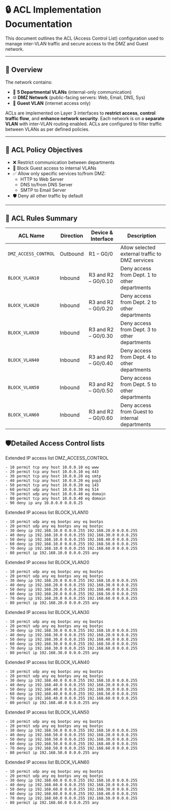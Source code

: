 # 🔒 ACL Implementation Documentation

This document outlines the ACL (Access Control List) configuration used to manage inter-VLAN traffic and secure access to the DMZ and Guest network.

---

## 📘 Overview

The network contains:

- 🏢 **5 Departmental VLANs** (internal-only communication)
- 🌐 **DMZ Network** (public-facing servers: Web, Email, DNS, Sys)
- 📱 **Guest VLAN** (internet access only)

ACLs are implemented on Layer 3 interfaces to **restrict access**, **control traffic flow**, and **enhance network security**.
Each network is on a **separate VLAN** with inter-VLAN routing enabled. ACLs are configured to filter traffic between VLANs as per defined policies.

---
## 🎯 ACL Policy Objectives

- ❌ Restrict communication between departments
- 🚫 Block Guest access to internal VLANs
- ✅ Allow only specific services to/from DMZ:
  - HTTP to Web Server
  - DNS to/from DNS Server
  - SMTP to Email Server
- 🛡️ Deny all other traffic by default

---

## 📄 ACL Rules Summary

| ACL Name             | Direction | Device & Interface  | Description                                       |
|----------------------|-----------|---------------------|---------------------------------------------------|
| `DMZ_ACCESS_CONTROL` | Outbound  | R1 – G0/0           | Allow selected external traffic to DMZ services   |
| `BLOCK_VLAN10`       | Inbound   | R3 and R2 – G0/0.10 | Deny access from Dept. 1 to other departments     |
| `BLOCK_VLAN20`       | Inbound   | R3 and R2 – G0/0.20 | Deny access from Dept. 2 to other departments     |
| `BLOCK_VLAN30`       | Inbound   | R3 and R2 – G0/0.30 | Deny access from Dept. 3 to other departments     |
| `BLOCK_VLAN40`       | Inbound   | R3 and R2 – G0/0.40 | Deny access from Dept. 4 to other departments     |
| `BLOCK_VLAN50`       | Inbound   | R3 and R2 – G0/0.50 | Deny access from Dept. 5 to other departments     |
| `BLOCK_VLAN60`       | Inbound   | R3 and R2 – G0/0.60 | Deny access from Guest to internal departments    |

## 🛡️Detailed Access Control lists
Extended IP access list DMZ_ACCESS_CONTROL

    - 10 permit tcp any host 10.0.0.10 eq www
    - 20 permit tcp any host 10.0.0.10 eq 443
    - 30 permit tcp any host 10.0.0.20 eq smtp
    - 40 permit tcp any host 10.0.0.20 eq pop3
    - 50 permit tcp any host 10.0.0.20 eq 143
    - 60 permit udp any host 10.0.0.30 eq 514
    - 70 permit udp any host 10.0.0.40 eq domain
    - 80 permit tcp any host 10.0.0.40 eq domain
    - 90 deny ip any 10.0.0.0 0.0.0.25
    
Extended IP access list BLOCK_VLAN10

    - 10 permit udp any eq bootpc any eq bootps
    - 20 permit udp any eq bootps any eq bootpc
    - 30 deny ip 192.168.10.0 0.0.0.255 192.168.20.0 0.0.0.255
    - 40 deny ip 192.168.10.0 0.0.0.255 192.168.30.0 0.0.0.255
    - 50 deny ip 192.168.10.0 0.0.0.255 192.168.40.0 0.0.0.255
    - 60 deny ip 192.168.10.0 0.0.0.255 192.168.50.0 0.0.0.255
    - 70 deny ip 192.168.10.0 0.0.0.255 192.168.60.0 0.0.0.255
    - 80 permit ip 192.168.10.0 0.0.0.255 any
    
Extended IP access list BLOCK_VLAN20

    - 10 permit udp any eq bootpc any eq bootps
    - 20 permit udp any eq bootps any eq bootpc
    - 30 deny ip 192.168.20.0 0.0.0.255 192.168.10.0 0.0.0.255
    - 40 deny ip 192.168.20.0 0.0.0.255 192.168.30.0 0.0.0.255
    - 50 deny ip 192.168.20.0 0.0.0.255 192.168.40.0 0.0.0.255
    - 60 deny ip 192.168.20.0 0.0.0.255 192.168.50.0 0.0.0.255
    - 70 deny ip 192.168.20.0 0.0.0.255 192.168.60.0 0.0.0.255
    - 80 permit ip 192.168.20.0 0.0.0.255 any
    
Extended IP access list BLOCK_VLAN30

    - 10 permit udp any eq bootpc any eq bootps
    - 20 permit udp any eq bootps any eq bootpc
    - 30 deny ip 192.168.30.0 0.0.0.255 192.168.10.0 0.0.0.255
    - 40 deny ip 192.168.30.0 0.0.0.255 192.168.20.0 0.0.0.255
    - 50 deny ip 192.168.30.0 0.0.0.255 192.168.40.0 0.0.0.255
    - 60 deny ip 192.168.30.0 0.0.0.255 192.168.50.0 0.0.0.255
    - 70 deny ip 192.168.30.0 0.0.0.255 192.168.60.0 0.0.0.255
    - 80 permit ip 192.168.30.0 0.0.0.255 any
    
Extended IP access list BLOCK_VLAN40

    - 10 permit udp any eq bootpc any eq bootps
    - 20 permit udp any eq bootps any eq bootpc
    - 30 deny ip 192.168.40.0 0.0.0.255 192.168.10.0 0.0.0.255
    - 40 deny ip 192.168.40.0 0.0.0.255 192.168.20.0 0.0.0.255
    - 50 deny ip 192.168.40.0 0.0.0.255 192.168.30.0 0.0.0.255
    - 60 deny ip 192.168.40.0 0.0.0.255 192.168.50.0 0.0.0.255
    - 70 deny ip 192.168.40.0 0.0.0.255 192.168.60.0 0.0.0.255
    - 80 permit ip 192.168.40.0 0.0.0.255 any
    
Extended IP access list BLOCK_VLAN50

    - 10 permit udp any eq bootpc any eq bootps
    - 20 permit udp any eq bootps any eq bootpc
    - 30 deny ip 192.168.50.0 0.0.0.255 192.168.10.0 0.0.0.255
    - 40 deny ip 192.168.50.0 0.0.0.255 192.168.20.0 0.0.0.255
    - 50 deny ip 192.168.50.0 0.0.0.255 192.168.30.0 0.0.0.255
    - 60 deny ip 192.168.50.0 0.0.0.255 192.168.40.0 0.0.0.255
    - 70 deny ip 192.168.50.0 0.0.0.255 192.168.60.0 0.0.0.255
    - 80 permit ip 192.168.50.0 0.0.0.255 any
    
Extended IP access list BLOCK_VLAN60

    - 10 permit udp any eq bootpc any eq bootps
    - 20 permit udp any eq bootps any eq bootpc
    - 30 deny ip 192.168.60.0 0.0.0.255 192.168.10.0 0.0.0.255
    - 40 deny ip 192.168.60.0 0.0.0.255 192.168.20.0 0.0.0.255
    - 50 deny ip 192.168.60.0 0.0.0.255 192.168.30.0 0.0.0.255
    - 60 deny ip 192.168.60.0 0.0.0.255 192.168.40.0 0.0.0.255
    - 70 deny ip 192.168.60.0 0.0.0.255 192.168.50.0 0.0.0.255
    - 80 permit ip 192.168.60.0 0.0.0.255 any
